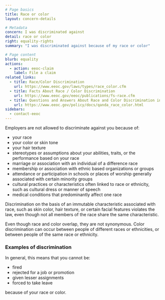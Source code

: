 ```yaml
---
# Page basics
title: Race or color
layout: concern-details

# Metadata
concern: I was discriminated against
detail: race or color
right: equality-rights
summary: "I was discriminated against because of my race or color"

# Page content
blurb: equality
actions:
  - action: eeoc-claim
    label: File a claim
related_links:
  - title: Race/Color Discrimination
    url: https://www.eeoc.gov/laws/types/race_color.cfm
  - title: Facts About Race / Color Discrimination
    url: https://www.eeoc.gov/eeoc/publications/fs-race.cfm
  - title: Questions and Answers About Race and Color Discrimination in Employment
    url: https://www.eeoc.gov/policy/docs/qanda_race_color.html
sidebars:
  - contact-eeoc
---
```


Employers are not allowed to discriminate against you because of:

- your race
- your color or skin tone
- your hair texture
- stereotypes or assumptions about your abilities, traits, or the performance based on your race
- marriage or association with an individual of a difference race
- membership or association with ethnic based organizations or groups
- attendance or participation in schools or places of worship generally associated with certain minority groups
- cultural practices or characteristics often linked to race or ethnicity, such as cultural dress or manner of speech
- medical conditions that predominantly affect one race

Discrimination on the basis of an immutable characteristic associated with race, such as skin color, hair texture, or certain facial features violates the law, even though not all members of the race share the same characteristic.

Even though race and color overlap, they are not synonymous. Color discrimination can occur between people of different races or ethnicities, or between people of the same race or ethnicity.


### Examples of discrimination

In general, this means that you cannot be:

- fired
- rejected for a job or promotion
- given lesser assignments
- forced to take leave

because of your race or color.
